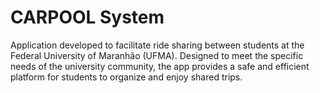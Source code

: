 # CARPOOL System
Application developed to facilitate ride sharing between students at the Federal University of Maranhão (UFMA). Designed to meet the specific needs of the university community, the app provides a safe and efficient platform for students to organize and enjoy shared trips.
